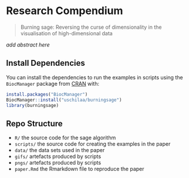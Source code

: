 
# Research Compendium

>   Burning sage: Reversing the curse of dimensionality in the visualisation of high-dimensional data

_add abstract here_

## Install Dependencies

You can install the dependencies to run the examples in scripts using
the `BiocManager` package from [CRAN](https://CRAN.R-project.org) with:

``` r
install.packages("BiocManager")
BiocManager::install("uschilaa/burningsage")
library(burningsage)
```

## Repo Structure


* `R/` the source code for the sage algorithm
* `scripts/` the source code for creating the examples in the paper
* `data/` the data sets used in the paper
* `gifs/` artefacts produced by scripts
* `pngs/` artefacts produced by scripts
* `paper.Rmd` the Rmarkdown file to reproduce the paper

